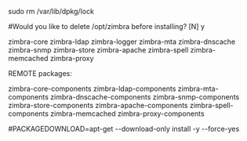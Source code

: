 

sudo rm /var/lib/dpkg/lock

#Would you like to delete /opt/zimbra before installing? [N] y



zimbra-core zimbra-ldap zimbra-logger zimbra-mta zimbra-dnscache zimbra-snmp zimbra-store zimbra-apache zimbra-spell zimbra-memcached zimbra-proxy



REMOTE packages:

zimbra-core-components  zimbra-ldap-components zimbra-mta-components zimbra-dnscache-components zimbra-snmp-components zimbra-store-components zimbra-apache-components zimbra-spell-components zimbra-memcached zimbra-proxy-components 

#PACKAGEDOWNLOAD=apt-get --download-only install -y --force-yes

